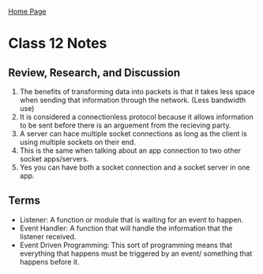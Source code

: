 [Home Page](https://devaoc.github.io/reading-notes/)

# Class 12 Notes

## Review, Research, and Discussion

1. The benefits of transforming data into packets is that it takes less space when sending that information through the network. (Less bandwidth use)
2. It is considered a connectionless protocol because it allows information to be sent before there is an arguement from the recieving party.
3. A server can hace multiple socket connections as long as the client is using multiple sockets on their end.
4. This is the same when talking about an app connection to two other socket apps/servers.
5. Yes you can have both a socket connection and a socket server in one app.

## Terms

- Listener: A function or module that is waiting for an event to happen.
- Event Handler: A function that will handle the information that the listener received.
- Event Driven Programming: This sort of programming means that everything that happens must be triggered by an event/ something that happens before it.
